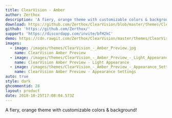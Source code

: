```yaml
---
title: ClearVision - Amber
author: Zerthox
description: 'A fiery, orange theme with customizable colors & background!'
download: https://github.com/Zerthox/ClearVision/blob/master/themes/ClearVision_Amber.theme.css
github: 'https://github.com/Zerthox/'
support: 'https://discordapp.com/invite/bfH2kC'
demo: https://cdn.rawgit.com/Zerthox/ClearVision/master/themes/ClearVision_Amber.theme.css
images:
  - image: /images/themes/ClearVision_-_Amber_Preview.jpg
    name: ClearVision Amber Preview
  - image: /images/themes/ClearVision_-_Amber_Preview_-_Light_Appearance.jpg
    name: ClearVision Amber Preview - Light Appearance
  - image: /images/themes/ClearVision_-_Amber_Preview_-_Appearance_Settings.jpg
    name: ClearVision Amber Preview - Appearance Settings
auto: true
style: dark
ghcommentid: 28
layout: product
date: 2018-10-25T17:08:04.573Z
---
```

A fiery, orange theme with customizable colors & background!